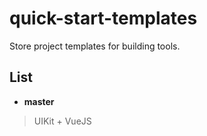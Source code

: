 # quick-start-templates
Store project templates for building tools.

## List
- **master**
> UIKit + VueJS
